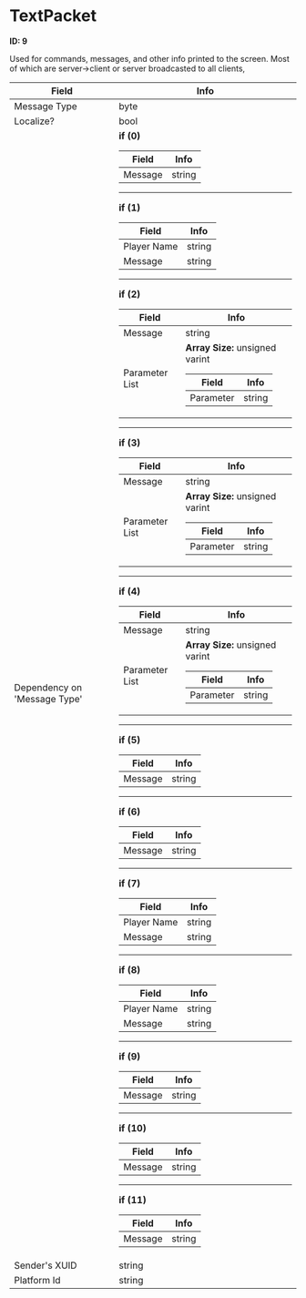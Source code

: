 # TextPacket

__ID: 9__

Used for commands, messages, and other info printed to the screen. Most of which are server->client or server broadcasted to all clients,

<table><thead><tr><th>Field</th><th>Info</th></tr></thead><tbody>
<tr><td>Message Type</td><td>byte</td></tr>
<tr><td>Localize?</td><td>bool</td></tr>
<tr><td>Dependency on 'Message Type'</td><td><b>if (0)</b><br>
  <table><thead><tr><th>Field</th><th>Info</th></tr></thead><tbody>
  <tr><td>Message</td><td>string</td></tr>
  </tbody></table><hr>
  <b>if (1)</b><br>
  <table><thead><tr><th>Field</th><th>Info</th></tr></thead><tbody>
  <tr><td>Player Name</td><td>string</td></tr>
  <tr><td>Message</td><td>string</td></tr>
  </tbody></table><hr>
  <b>if (2)</b><br>
  <table><thead><tr><th>Field</th><th>Info</th></tr></thead><tbody>
  <tr><td>Message</td><td>string</td></tr>
  <tr><td>Parameter List</td><td><b>Array Size:</b> unsigned varint
    <table><thead><tr><th>Field</th><th>Info</th></tr></thead><tbody>
    <tr><td>Parameter</td><td>string</td></tr>
    </tbody></table></td></tr>
  </tbody></table><hr>
  <b>if (3)</b><br>
  <table><thead><tr><th>Field</th><th>Info</th></tr></thead><tbody>
  <tr><td>Message</td><td>string</td></tr>
  <tr><td>Parameter List</td><td><b>Array Size:</b> unsigned varint
    <table><thead><tr><th>Field</th><th>Info</th></tr></thead><tbody>
    <tr><td>Parameter</td><td>string</td></tr>
    </tbody></table></td></tr>
  </tbody></table><hr>
  <b>if (4)</b><br>
  <table><thead><tr><th>Field</th><th>Info</th></tr></thead><tbody>
  <tr><td>Message</td><td>string</td></tr>
  <tr><td>Parameter List</td><td><b>Array Size:</b> unsigned varint
    <table><thead><tr><th>Field</th><th>Info</th></tr></thead><tbody>
    <tr><td>Parameter</td><td>string</td></tr>
    </tbody></table></td></tr>
  </tbody></table><hr>
  <b>if (5)</b><br>
  <table><thead><tr><th>Field</th><th>Info</th></tr></thead><tbody>
  <tr><td>Message</td><td>string</td></tr>
  </tbody></table><hr>
  <b>if (6)</b><br>
  <table><thead><tr><th>Field</th><th>Info</th></tr></thead><tbody>
  <tr><td>Message</td><td>string</td></tr>
  </tbody></table><hr>
  <b>if (7)</b><br>
  <table><thead><tr><th>Field</th><th>Info</th></tr></thead><tbody>
  <tr><td>Player Name</td><td>string</td></tr>
  <tr><td>Message</td><td>string</td></tr>
  </tbody></table><hr>
  <b>if (8)</b><br>
  <table><thead><tr><th>Field</th><th>Info</th></tr></thead><tbody>
  <tr><td>Player Name</td><td>string</td></tr>
  <tr><td>Message</td><td>string</td></tr>
  </tbody></table><hr>
  <b>if (9)</b><br>
  <table><thead><tr><th>Field</th><th>Info</th></tr></thead><tbody>
  <tr><td>Message</td><td>string</td></tr>
  </tbody></table><hr>
  <b>if (10)</b><br>
  <table><thead><tr><th>Field</th><th>Info</th></tr></thead><tbody>
  <tr><td>Message</td><td>string</td></tr>
  </tbody></table><hr>
  <b>if (11)</b><br>
  <table><thead><tr><th>Field</th><th>Info</th></tr></thead><tbody>
  <tr><td>Message</td><td>string</td></tr>
  </tbody></table></td></tr>
<tr><td>Sender's XUID</td><td>string</td></tr>
<tr><td>Platform Id</td><td>string</td></tr>
</tbody></table>